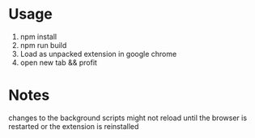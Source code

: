 # Usage

1. npm install
2. npm run build
3. Load as unpacked extension in google chrome
4. open new tab && profit

# Notes

changes to the background scripts might not reload until the browser is restarted or the extension is reinstalled